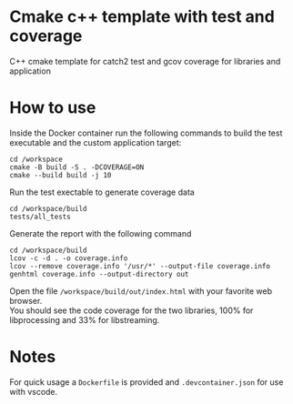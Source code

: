 # Cmake c++ template with test and coverage
C++ cmake template for catch2 test and gcov coverage for libraries and application

# How to use
Inside the Docker container run the following commands to build the test executable and the custom application target:
```
cd /workspace
cmake -B build -S . -DCOVERAGE=ON
cmake --build build -j 10
```
Run the test exectable to generate coverage data
```
cd /workspace/build
tests/all_tests
```
Generate the report with the following command
```
cd /workspace/build
lcov -c -d . -o coverage.info
lcov --remove coverage.info '/usr/*' --output-file coverage.info
genhtml coverage.info --output-directory out
```
Open the file `/workspace/build/out/index.html` with your favorite web browser.<br>
You should see the code coverage for the two libraries, 100% for libprocessing and 33% for libstreaming.

# Notes
For quick usage a `Dockerfile` is provided and `.devcontainer.json` for use with vscode.